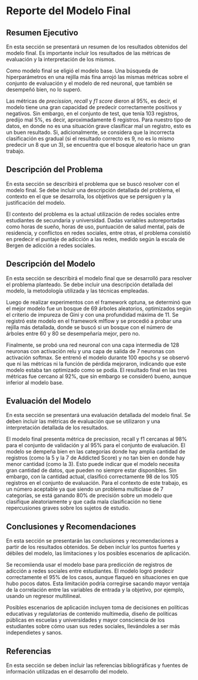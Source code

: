 # Reporte del Modelo Final

## Resumen Ejecutivo

En esta sección se presentará un resumen de los resultados obtenidos del modelo final. Es importante incluir los resultados de las métricas de evaluación y la interpretación de los mismos.

Como modelo final se eligió el modelo base. Una búsqueda de hiperparámetros en una rejilla más fina arrojó las mismas métricas sobre el conjunto de evaluación y el modelo de red neuronal, que también se desempeñó bien, no lo superó.

Las métricas de _precission_, _recall_ y _f1 score_ dieron al 95%, es decir, el modelo tiene una gran capacidad de predecir correctamente positivos y negativos. Sin embargo, en el conjunto de test, que tenía 103 registros, predijo mal 5%, es decir, aproximadamente 6 registros. Para nuestro tipo de datos, en donde no es una situación grave clasificar mal un registro, esto es un buen resultado. Si, adicionalmente, se considera que la incorrecta clasificación es gradual (si el resultado correcto es 9, no es lo mismo predecir un 8 que un 3), se encuentra que el bosque aleatorio hace un gran trabajo.

## Descripción del Problema

En esta sección se describirá el problema que se buscó resolver con el modelo final. Se debe incluir una descripción detallada del problema, el contexto en el que se desarrolla, los objetivos que se persiguen y la justificación del modelo.

El contexto del problema es la actual utilización de redes sociales entre estudiantes de secundaria y universidad. Dadas variables autoreportadas como horas de sueño, horas de uso, puntuación de salud mental, país de residencia, y conflictos en redes sociales, entre otras, el problema consistió en predecir el puntaje de adicción a las redes, medido según la escala de Bergen de adicción a redes sociales.

## Descripción del Modelo

En esta sección se describirá el modelo final que se desarrolló para resolver el problema planteado. Se debe incluir una descripción detallada del modelo, la metodología utilizada y las técnicas empleadas.

Luego de realizar experimentos con el framework optuna, se determinó que el mejor modelo fue un bosque de 69 árboles aleatorios, optimizados según el criterio de impureza de Gini y con una profundidad máxima de 11. Se registró este modelo en el framework mlflow y se procedió a probar una rejilla más detallada, donde se buscó si un bosque con el número de árboles entre 60 y 80 se desempeñaría mejor, pero no. 

Finalmente, se probó una red neuronal con una capa intermedia de 128 neuronas con activación relu y una capa de salida de 7 neuronas con activación softmax. Se entrenó el modelo durante 100 epochs y se observó que ni las métricas ni la función de pérdida mejoraron, indicando que este modelo estaba tan optimizado como se podía. El resultado final en las tres métricas fue cercano al 92%, que sin embargo se consideró bueno, aunque inferior al modelo base. 

## Evaluación del Modelo

En esta sección se presentará una evaluación detallada del modelo final. Se deben incluir las métricas de evaluación que se utilizaron y una interpretación detallada de los resultados.

El modelo final presenta métrica de precission, recall y f1 cercanas al 98% para el conjunto de validación y al 95% para el conjunto de evaluación. El modelo se dempeña bien en las categorías donde hay amplia cantidad de registros (como la 5 y la 7 de Addicted Score) y no tan bien en donde hay menor cantidad (como la 3). Esto puede indicar que el modelo necesita gran cantidad de datos, que pueden no siempre estar disponibles. Sin embargo, con la cantidad actual, clasificó correctamente 98 de los 105 registros en el conjunto de evaluación. Para el contexto de este trabajo, es un número aceptable ya que siendo un problema multiclase de 7 categorías, se está ganando 80% de precisión sobre un modelo que clasifique aleatoriamente y que cada mala clasificación no tiene repercusiones graves sobre los sujetos de estudio.

## Conclusiones y Recomendaciones

En esta sección se presentarán las conclusiones y recomendaciones a partir de los resultados obtenidos. Se deben incluir los puntos fuertes y débiles del modelo, las limitaciones y los posibles escenarios de aplicación.

Se recomiienda usar el modelo base para predicción de registros de adicción a redes sociales entre estudiantes. El modelo logró predecir correctamente el 95% de los casos, aunque flaqueó en situaciones en que hubo pocos datos. Esta limitación podría corregirse sacando mayor ventaja de la correlación entre las variables de entrada y la objetivo, por ejemplo, usando un regresor multilineal. 

Posibles escenarios de aplicación incluyen toma de decisiones en políticas educativas y regulatorias de contenido multimedia, diseño de políticas públicas en escuelas y universidades y mayor consciencia de los estudiantes sobre cómo usan sus redes sociales, llevándoles a ser más independietes y sanos.

## Referencias

En esta sección se deben incluir las referencias bibliográficas y fuentes de información utilizadas en el desarrollo del modelo.
